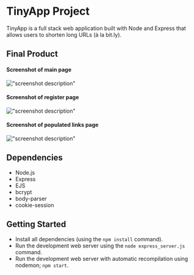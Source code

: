 # TinyApp Project

TinyApp is a full stack web application built with Node and Express that allows users to shorten long URLs (à la bit.ly).

## Final Product

#### Screenshot of main page
!["screenshot description"](#)

#### Screenshot of register page
!["screenshot description"](#)

#### Screenshot of populated links page
!["screenshot description"](#)

## Dependencies

- Node.js
- Express
- EJS
- bcrypt
- body-parser
- cookie-session

## Getting Started

- Install all dependencies (using the `npm install` command).
- Run the development web server using the `node express_server.js` command.
- Run the development web server with automatic recompilation using nodemon; `npm start`.
